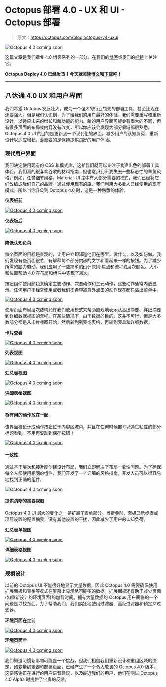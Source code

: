 # Octopus 部署 4.0 - UX 和 UI - Octopus 部署

> 原文：<https://octopus.com/blog/octopus-v4-uxui>

[![Octopus 4.0 coming soon](img/9ff2c7626e59bbfa9548d0676d7fb02b.png)](#)

这篇文章是我们章鱼 4.0 博客系列的一部分。在我们的[博客](https://octopus.com/blog)或我们的[推特](https://twitter.com/octopusdeploy)上关注它。

**Octopus Deploy 4.0 已经发货！今天就阅读[博文](/blog/octopus-release-4-0)和[下载](https://octopus.com/downloads)吧！**

* * *

## 八达通 4.0 UX 和用户界面

我们希望 Octopus 发展壮大，成为一个强大的行业领先的部署工具，甚至比现在还要强大。但是我们认识到，为了给我们的用户最好的体验，我们需要重写和重新设计，以适应未来的增长和新功能的能力。新的用户界面可能会有很大的不同，但有很多页面的布局或内容没有改变，所以你应该会发现大部分领域都很熟悉。Octopus 4.0 UI 的目的是更新到一个现代化的界面，减少用户的认知负荷，重新设计以适应增长，最重要的是保持提供良好的用户体验。

### 现代用户界面

我们决定使用现有的 CSS 和模式库，这样我们就可以专注于构建出色的部署工具体验。我们真的很喜欢谷歌的材料指南，但也意识到不要失去一些标志性的章鱼风格，例如，任务细节风格。Material-UI 库中有大部分需要的模式，我们已经将它们改编成我们自己的品牌。通过使用现有的库，我们利用大多数人已经使用的现有模式，所以当你升级到 Octopus 4.0 时，这是一种熟悉的体验。

**仪表板前**

[![Octopus 4.0 coming soon](img/be6460c79513c38aef7a70187bf5b3e0.png)](#)

**仪表板后**

[![Octopus 4.0 coming soon](img/f7f5ebbfcc6a3484098d98ef69b94639.png)](#)

#### 降低认知负荷

每个页面的目标是直观的，让用户立即知道他们在哪里，做什么，以及如何做。我们发现有些页面很忙，有解释每个部分内容的文字和看起来一样的按钮。为了减少所需的脑力劳动，我们应用了一些简单的设计原则:焦点和流程的层次颜色、大小和位置帮助 4.0 在布局和组件中实现了层次。

按钮组件使用颜色来确定主要动作、次要动作和三元动作，这些动作通常内嵌显示。任何用户不经常使用或者我们不希望被意外点击的动作现在都在溢出菜单中。

[![Octopus 4.0 coming soon](img/b996ea1715e4e22717037d7ec51008dc.png)](#)

使用页面布局层次结构允许我们使用模式来帮助直观地表示从高级摘要、详细摘要到详细数据视图的流程。在某些情况下，由于数据的目的，这并不可行，但是大多数部分都是从卡片视图开始，然后转到列表或表格，再转到表单和详细数据。

**卡片查看**

[![Octopus 4.0 coming soon](img/359f078b97487d3df37b89370352473a.png)](#)

**列表视图**

[![Octopus 4.0 coming soon](img/c14a43bed1c1501fa949cf0951ff69c6.png)](#)

**汇总表视图**

[![Octopus 4.0 coming soon](img/92e51e960abbc3894953460fe6748e6e.png)](#)

**详细表格视图**

[![Octopus 4.0 coming soon](img/33f6e076caac958c75e7a1e55598b08b.png)](#)

#### 将有用的动作放在一起

该界面被设计成动作按钮位于内容区域内，并且在任何时候都可以通过粘性的部分标题看到。不用再滚动到保存按钮！

[![Octopus 4.0 coming soon](img/d2c7d0b186c679a1cbd3b64281e9f169.png)](#)

#### 一致性

通过基于层次和接近度创建设计布局，我们立即解决了布局一致性问题。为了确保每个人都使用相同的组件，我们开发了一个详细的风格指南，开发人员可以很容易地找到正确的组件。

[![Octopus 4.0 coming soon](img/4ed1b1884532dfbf2975b4774ee5c1db.png)](#)

#### 提供清晰的摘要视图

Octopus 4.0 UI 最大的变化之一是扩展了表单部分。当折叠时，面板显示步骤或项目设置的配置摘要，没有其他设置的干扰，因此减少了用户的认知负荷。

**汇总表单视图**

[![Octopus 4.0 coming soon](img/374398215059fc900a269efbdbfc9d37.png)](#)

**详细表格视图**

[![Octopus 4.0 coming soon](img/c85ec41db4258b1fa957790d6ed490ed.png)](#)

### 规模设计

以前的 Octopus UI 不能很好地显示大量数据，因此 Octopus 4.0 需要确保使用扩展面板和表格等模式在屏幕上显示尽可能多的数据。扩展面板还有助于减少页面(如重新设计的环境页面)的加载时间。拥有大量数据的 Octopus 用户面临的一个问题是寻找东西。为了帮助我们，我们疯狂地使用过滤器、高级过滤器和预定义过滤器。

**环境页面在**之前

[![Octopus 4.0 coming soon](img/104d73f3977efc1ffd66045f6e8d698e.png)](#)

**环境页面**后

[![Octopus 4.0 coming soon](img/22020ba6d3efccb2d57e7381f5d6c377.png)](#)

我们知道习惯新事物可能是一个挑战，但我们相信我们重新设计和重组区域的决定，如变量编辑器和部署页面，已经产生了一个令人敬畏的 Octopus 4.0 版本。这要感谢正在进行的用户语音建议，以及最近我们的用户，他们在测试 Octopus 4.0 Alpha 时提供了宝贵的反馈。